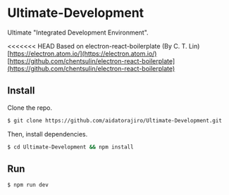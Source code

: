 # Ultimate-Development
Ultimate "Integrated Development Environment".

<<<<<<< HEAD
Based on electron-react-boilerplate (By C. T. Lin)
[https://electron.atom.io/](https://electron.atom.io/)
[https://github.com/chentsulin/electron-react-boilerplate](https://github.com/chentsulin/electron-react-boilerplate)

## Install
Clone the repo.

```bash
$ git clone https://github.com/aidatorajiro/Ultimate-Development.git
```

Then, install dependencies.

```bash
$ cd Ultimate-Development && npm install
```

## Run
```bash
$ npm run dev
```
